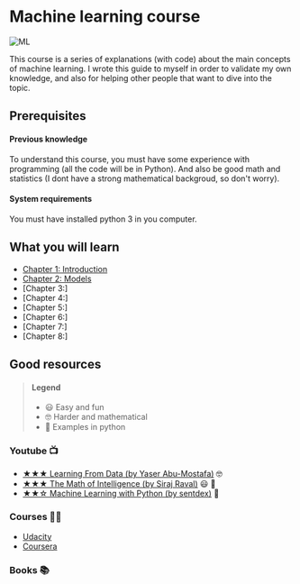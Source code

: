 # Machine learning course

![ML](https://www.lumagate.com/hubfs/Machine-Learning-header.png)

This course is a series of explanations (with code) about the main concepts of machine learning. I wrote this guide to myself in order to validate my own knowledge, and also for helping other people that want to dive into the topic.

## Prerequisites

#### Previous knowledge

To understand this course, you must have some experience with programming (all the code will be in Python). And also be good math and statistics (I dont have a strong mathematical backgroud, so don't worry).

#### System requirements

You must have installed python 3 in you computer.

## What you will learn

 * [Chapter 1: Introduction](https://github.com/javiabellan/machine-learning/blob/master/chapter-1)
 * [Chapter 2: Models](https://github.com/javiabellan/machine-learning/blob/master/chapter-2)
 * [Chapter 3:]
 * [Chapter 4:]
 * [Chapter 5:]
 * [Chapter 6:]
 * [Chapter 7:]
 * [Chapter 8:]


## Good resources

> #### Legend
> * 😃 Easy and fun
> * 🤓 Harder and mathematical
> * 🐍 Examples in python


### Youtube 📺

 * [★★★ Learning From Data (by Yaser Abu-Mostafa)](https://www.youtube.com/playlist?list=PLD63A284B7615313A) 🤓
 * [★★★ The Math of Intelligence (by Siraj Raval)](https://www.youtube.com/playlist?list=PL2-dafEMk2A7mu0bSksCGMJEmeddU_H4D) 😃 🐍
 * [★★☆ Machine Learning with Python (by sentdex)](https://www.youtube.com/playlist?list=PLQVvvaa0QuDfKTOs3Keq_kaG2P55YRn5v) 🐍

### Courses ✍🏻

 * [Udacity](https://www.udacity.com/courses/machine-learning)
 * [Coursera](https://www.coursera.org/learn/machine-learning)
 
### Books 📚
